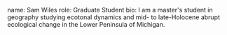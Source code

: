 name: Sam Wiles
role: Graduate Student
bio: I am a master's student in geography studying ecotonal dynamics and mid- to late-Holocene abrupt ecological change in the Lower Peninsula of Michigan.
